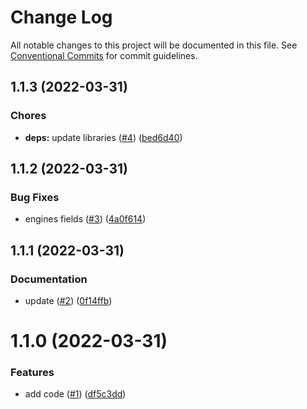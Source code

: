 # Change Log

All notable changes to this project will be documented in this file.
See [Conventional Commits](https://conventionalcommits.org) for commit guidelines.

<a name="1.1.3"></a>

## 1.1.3 (2022-03-31)

### Chores

- **deps:** update libraries ([#4](https://github.com/Himenon/argo-rollouts-typescript-openapi/issues/4)) ([bed6d40](https://github.com/Himenon/argo-rollouts-typescript-openapi/commit/bed6d40))

<a name="1.1.2"></a>

## 1.1.2 (2022-03-31)

### Bug Fixes

- engines fields ([#3](https://github.com/Himenon/argo-rollouts-typescript-openapi/issues/3)) ([4a0f614](https://github.com/Himenon/argo-rollouts-typescript-openapi/commit/4a0f614))

<a name="1.1.1"></a>

## 1.1.1 (2022-03-31)

### Documentation

- update ([#2](https://github.com/Himenon/argo-rollouts-typescript-openapi/issues/2)) ([0f14ffb](https://github.com/Himenon/argo-rollouts-typescript-openapi/commit/0f14ffb))

<a name="1.1.0"></a>

# 1.1.0 (2022-03-31)

### Features

- add code ([#1](https://github.com/Himenon/argo-rollouts-typescript-openapi/issues/1)) ([df5c3dd](https://github.com/Himenon/argo-rollouts-typescript-openapi/commit/df5c3dd))
